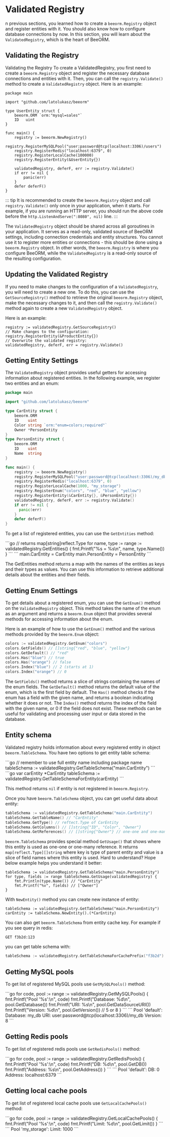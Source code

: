 # Validated Registry

n previous sections, you learned how to create a `beeorm.Registry` object and register entities with it. You should also know how to configure database connections by now. In this section, you will learn about the `ValidatedRegistry`, which is the heart of BeeORM.

## Validating the Registry

Validating the Registry
To create a ValidatedRegistry, you first need to create a `beeorm.Registry` object and register the necessary database connections and entities with it. Then, you can call the `registry.Validate()` method to create a `ValidatedRegistry` object. Here is an example:

```go{17}
package main

import "github.com/latolukasz/beeorm"

type UserEntity struct {
	beeorm.ORM `orm:"mysql=sales"`
	ID   uint
}

func main() {
    registry := beeorm.NewRegistry()
    registry.RegisterMySQLPool("user:password@tcp(localhost:3306)/users")
    registry.RegisterRedis("localhost:6379", 0) 
    registry.RegisterLocalCache(100000)
    registry.RegisterEntity(&UserEntity{}) 
    
    validatedRegistry, deferF, err := registry.Validate()
    if err != nil {
        panic(err)
    }
    defer deferF()
}  
```

::: tip
It is recommended to create the `beeorm.Registry` object and call `registry.Validate()` only once in your application, when it starts. For example, if you are running an HTTP server, you should run the above code before the `http.ListenAndServe(":8080", nil)` line.
:::

The `ValidatedRegistry` object should be shared across all goroutines in your application. It serves as a read-only, validated source of BeeORM settings, including connection credentials and entity structures. You cannot use it to register more entities or connections - this should be done using a `beeorm.Registry` object. In other words, the `beeorm.Registry` is where you configure BeeORM, while the `ValidatedRegistry` is a read-only source of the resulting configuration.


## Updating the Validated Registry

If you need to make changes to the configuration of a `ValidatedRegistry`, you will need to create a new one. To do this, you can use the `GetSourceRegistry()` method to retrieve the original `beeorm.Registry` object, make the necessary changes to it, and then call the `registry.Validate()` method again to create a new `ValidatedRegistry` object.

Here is an example:

```go{1}
registry := validatedRegistry.GetSourceRegistry()
// Make changes to the configuration:
registry.RegisterEntity(&ProductEntity{})
// Overwrite the validated registry: 
validatedRegistry, deferF, err = registry.Validate()

```

## Getting Entity Settings

The `ValidatedRegistry` object provides useful getters for accessing information about registered entities. In the following example, we register two entities and an enum:
```go
package main

import "github.com/latolukasz/beeorm"

type CarEntity struct {
	beeorm.ORM
	ID    uint
	Color string `orm:"enum=colors;required"` 
	Owner *PersonEntity
}
type PersonEntity struct {
	beeorm.ORM
	ID    uint
	Name  string
}

func main() {
    registry := beeorm.NewRegistry()
    registry.RegisterMySQLPool("user:password@tcp(localhost:3306)/my_db")
    registry.RegisterRedis("localhost:6379", 0)
    registry.RegisterLocalCache(1000, "my_storage")
    registry.RegisterEnum("colors", "red", "blue", "yellow")
    registry.RegisterEntity(&CarEntity{}, &PersonEntity{}) 
    validatedRegistry, deferF, err := registry.Validate()
    if err != nil {
      panic(err)
    }
    defer deferF()
}  
```

To get a list of registered entities, you can use the `GetEntities` method:

<code-group>
<code-block title="code">
```go
// returns map[string]reflect.Type
for name, type := range := validatedRegistry.GetEntities() {
    fmt.Printf("%s = %s\n", name, type.Name())
}
```
</code-block>

<code-block title="output">
```
main.CarEntity = CarEntity
main.PersonEntity = PersonEntity
```
</code-block>
</code-group>

The GetEntities method returns a map with the names of the entities as keys and their types as values. You can use this information to retrieve additional details about the entities and their fields.

## Getting Enum Settings

To get details about a registered enum, you can use the `GetEnum()` method on the `ValidatedRegistry` object. This method takes the name of the enum as an argument and returns a `beeorm.Enum` object that provides several methods for accessing information about the enum.

Here is an example of how to use the `GetEnum()` method and the various methods provided by the `beeorm.Enum` object:

```go
colors := validatedRegistry.GetEnum("colors")
colors.GetFields() // []string{"red", "blue", "yellow"}
colors.GetDefault() // "red"
colors.Has("blue") // true
colors.Has("orange") // false
colors.Index("blue") // 2 (starts at 1)
colors.Index("orange") // 0
```

The `GetFields()` method returns a slice of strings containing the names of the enum fields. The `GetDefault()` method returns the default value of the enum, which is the first field by default. The `Has()` method checks if the enum has a field with the given name, and returns a boolean indicating whether it does or not. The `Index()` method returns the index of the field with the given name, or 0 if the field does not exist. These methods can be useful for validating and processing user input or data stored in the database.

## Entity schema

Validated registry holds information about every registered entity in
object `beeorm.TableSchema`. You have two options to get entity table schema:

<code-group>
<code-block title="using name">
```go
// remember to use full entity name including package name
tableSchema := validatedRegistry.GetTableSchema("main.CarEntity")
```
</code-block>

<code-block title="using entity">
```go
var carEntity *CarEntity
tableSchema := validatedRegistry.GetTableSchemaForEntity(carEntity)
```
</code-block>
</code-group>

This method returns `nil` if entity is not registered in `beeorm.Registry`.

Once you have `beeorm.TableSchema` object, you can get useful data about entity:

```go
tableSchema := validatedRegistry.GetTableSchema("main.CarEntity")
tableSchema.GetTableName() // "CarEntity"
tableSchema.GetType() // reftect.Type of CarEntity
tableSchema.GetColumns() // []string{"ID", "Color", "Owner"}
tableSchema.GetReferences() // []string{"Owner"} // one-one and one-many field names
```

`beeorm.TableSchema` provides special method `GetUsage()` that shows where this entity
is used as one-one or one-many reference. It returns ` map[reflect.Type][]string` where
key is type of parent entity and value is a slice of field names where this entity is used.
Hard to understand? Hope below example helps you understand it better:

```go{2}
tableSchema := validatedRegistry.GetTableSchema("main.PersonEntity")
for type, fields := range tableSchema.GetUsage(validatedRegistry) {
    fmt.Println(type.Name()) // "CarEntity"
    fmt.Printf("%v", fields) // ["Owner"]
}
```

With `NewEntity()` method you can create new instance of entity:

```go{2}
tableSchema := validatedRegistry.GetTableSchema("main.PersonEntity")
carEntity := tableSchema.NewEntity().(*CarEntity)
```

You can also get `beeorm.TableSchema` from entity cache key.
For example if you see query in redis:

```GET f3b2d:123```

you can get table schema with:

```go
tableSchema := validatedRegistry.GetTableSchemaForCachePrefix("f3b2d")
```


## Getting MySQL pools

To get list of registered MySQL pools use `GetMySQLPools()` method:

<code-group>
<code-block title="code">
```go
for code, pool := range := validatedRegistry.GetMySQLPools() {
    fmt.Printf("Pool '%s':\n", code)
    fmt.Printf("Database: %d\n", pool.GetDatabase())
    fmt.Printf("URI: %s\n", pool.GetDataSourceURI())
    fmt.Printf("Version: %d\n", pool.GetVersion()) // 5 or 8
}
```
</code-block>

<code-block title="output">
```
Pool 'default':
Database: my_db
URI: user:password@tcp(localhost:3306)/my_db
Version: 8
```
</code-block>
</code-group>

## Getting Redis pools

To get list of registered redis pools use `GetRedisPools()` method:

<code-group>
<code-block title="code">
```go
for code, pool := range := validatedRegistry.GetRedisPools() {
    fmt.Printf("Pool '%s':\n", code)
    fmt.Printf("DB: %d\n", pool.GetDB())
    fmt.Printf("Address: %s\n", pool.GetAddress())
}
```
</code-block>

<code-block title="output">
```
Pool 'default':
DB: 0
Address: localhost:6379
```
</code-block>
</code-group>

## Getting local cache pools

To get list of registered local cache pools use `GetLocalCachePools()` method:

<code-group>
<code-block title="code">
```go
for code, pool := range := validatedRegistry.GetLocalCachePools() {
    fmt.Printf("Pool '%s':\n", code)
    fmt.Printf("Limit: %d\n", pool.GetLimit())
}
```
</code-block>

<code-block title="output">
```
Pool 'my_storage':
Limit: 1000
```
</code-block>
</code-group>
